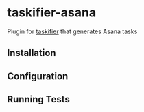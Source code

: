 # taskifier-asana

Plugin for [taskifier](https://github.com/desertnet/taskifier) that generates Asana tasks

## Installation

## Configuration

## Running Tests
